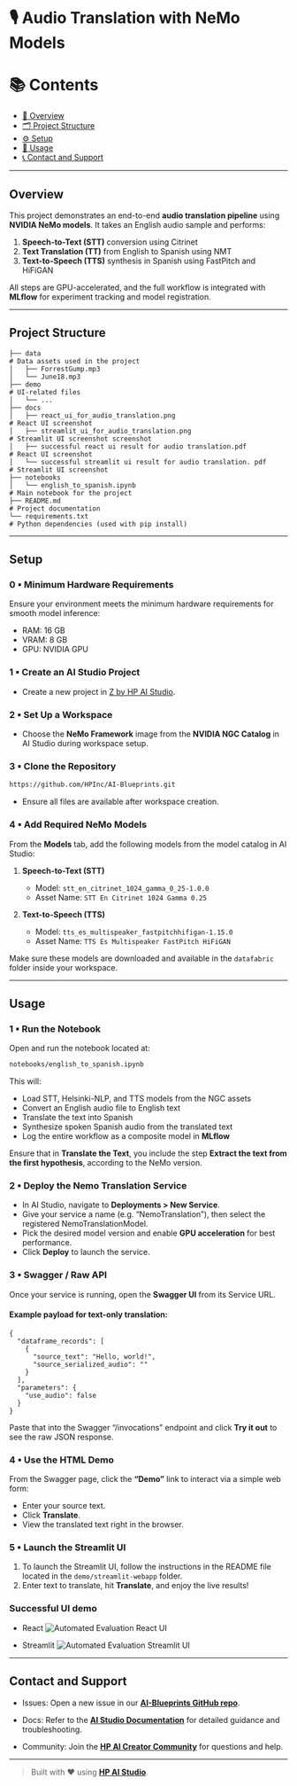 # 🎙️ Audio Translation with NeMo Models

# 📚 Contents

* [🧠 Overview](#overview)
* [🗂 Project Structure](#project-structure)
* [⚙️ Setup](#setup)
* [🚀 Usage](#usage)
* [📞 Contact and Support](#contact-and-support)

---

## Overview

This project demonstrates an end-to-end **audio translation pipeline** using **NVIDIA NeMo models**. It takes an English audio sample and performs:

1. **Speech-to-Text (STT)** conversion using Citrinet  
2. **Text Translation (TT)** from English to Spanish using NMT  
3. **Text-to-Speech (TTS)** synthesis in Spanish using FastPitch and HiFiGAN  

All steps are GPU-accelerated, and the full workflow is integrated with **MLflow** for experiment tracking and model registration.

---

## Project Structure

```
├── data                                                                    # Data assets used in the project
│   ├── ForrestGump.mp3
│   └── June18.mp3
├── demo                                                                    # UI-related files
│   └── ...
├── docs
│   ├── react_ui_for_audio_translation.png                                  # React UI screenshot 
│   ├── streamlit_ui_for_audio_translation.png                              # Streamlit UI screenshot screenshot    
│   ├── successful react ui result for audio translation.pdf                # React UI screenshot 
│   └── successful streamlit ui result for audio translation. pdf           # Streamlit UI screenshot
├── notebooks
│   └── english_to_spanish.ipynb                                            # Main notebook for the project
├── README.md                                                               # Project documentation
└── requirements.txt                                                        # Python dependencies (used with pip install)
```

---

## Setup

### 0 ▪ Minimum Hardware Requirements

Ensure your environment meets the minimum hardware requirements for smooth model inference:

- RAM: 16 GB  
- VRAM: 8 GB  
- GPU: NVIDIA GPU

### 1 ▪ Create an AI Studio Project

- Create a new project in [Z by HP AI Studio](https://zdocs.datascience.hp.com/docs/aistudio/overview).

### 2 ▪ Set Up a Workspace

- Choose the **NeMo Framework** image from the **NVIDIA NGC Catalog** in AI Studio during workspace setup.

### 3 ▪ Clone the Repository

```bash
https://github.com/HPInc/AI-Blueprints.git
```

- Ensure all files are available after workspace creation.

### 4 ▪ Add Required NeMo Models

From the **Models** tab, add the following models from the model catalog in AI Studio:

1. **Speech-to-Text (STT)**  
   - Model: `stt_en_citrinet_1024_gamma_0_25-1.0.0`  
   - Asset Name: `STT En Citrinet 1024 Gamma 0.25`

2. **Text-to-Speech (TTS)**  
   - Model: `tts_es_multispeaker_fastpitchhifigan-1.15.0`  
   - Asset Name: `TTS Es Multispeaker FastPitch HiFiGAN`

Make sure these models are downloaded and available in the `datafabric` folder inside your workspace.

---

## Usage

### 1 ▪ Run the Notebook

Open and run the notebook located at:

```bash
notebooks/english_to_spanish.ipynb
```

This will:

- Load STT, Helsinki-NLP, and TTS models from the NGC assets  
- Convert an English audio file to English text  
- Translate the text into Spanish  
- Synthesize spoken Spanish audio from the translated text  
- Log the entire workflow as a composite model in **MLflow**

Ensure that in **Translate the Text**, you include the step **Extract the text from the first hypothesis**, according to the NeMo version.

### 2 ▪ Deploy the Nemo Translation Service

- In AI Studio, navigate to **Deployments > New Service**.  
- Give your service a name (e.g. “NemoTranslation”), then select the registered NemoTranslationModel.  
- Pick the desired model version and enable **GPU acceleration** for best performance.  
- Click **Deploy** to launch the service.

### 3 ▪ Swagger / Raw API

Once your service is running, open the **Swagger UI** from its Service URL.  

#### Example payload for text-only translation:
```jsonc
{
  "dataframe_records": [
    {
      "source_text": "Hello, world!",
      "source_serialized_audio": ""
    }
  ],
  "parameters": {
    "use_audio": false
  }
}
````

Paste that into the Swagger “/invocations” endpoint and click **Try it out** to see the raw JSON response.

### 4 ▪ Use the HTML Demo

From the Swagger page, click the **“Demo”** link to interact via a simple web form:

* Enter your source text.
* Click **Translate**.
* View the translated text right in the browser.

### 5 ▪ Launch the Streamlit UI

1. To launch the Streamlit UI, follow the instructions in the README file located in the `demo/streamlit-webapp` folder.
2. Enter text to translate, hit **Translate**, and enjoy the live results!



### Successful UI demo

- React
![Automated Evaluation React UI](docs/react_ui_for_audio_translation.png)  

- Streamlit
![Automated Evaluation Streamlit UI](docs/streamlit_ui_for_audio_translation.png)  

---

## Contact and Support

- Issues: Open a new issue in our [**AI-Blueprints GitHub repo**](https://github.com/HPInc/AI-Blueprints).

- Docs: Refer to the **[AI Studio Documentation](https://zdocs.datascience.hp.com/docs/aistudio/overview)** for detailed guidance and troubleshooting. 

- Community: Join the [**HP AI Creator Community**](https://community.datascience.hp.com/) for questions and help.

---

> Built with ❤️ using [**HP AI Studio**](https://www.hp.com/us-en/workstations/ai-studio.html).
